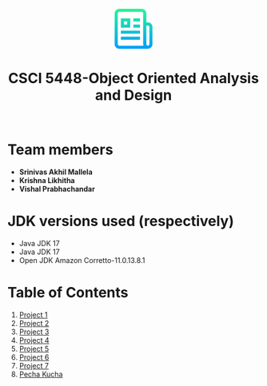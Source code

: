 <div align="center">
  <p>
    <img src="Resources/logo.png" alt="Logo" width="80" height="80">
  </p>

  <h1 align="center">CSCI 5448-Object Oriented Analysis and Design</h1>
<br>

</div>


# Team members

- **Srinivas Akhil Mallela**
- **Krishna Likhitha**
- **Vishal Prabhachandar**


# JDK versions used (respectively)

- Java JDK 17
- Java JDK 17
- Open JDK Amazon Corretto-11.0.13.8.1


# Table of Contents

1. [Project 1](https://github.com/vishalprabha/CSCI5448-OOAD/tree/main/Projects/Project1)
2. [Project 2](https://github.com/vishalprabha/CSCI5448-OOAD/tree/main/Projects/Project2)
3. [Project 3](https://github.com/vishalprabha/CSCI5448-OOAD/tree/main/Projects/Project3)
4. [Project 4](https://github.com/vishalprabha/CSCI5448-OOAD/tree/main/Projects/Project4)
5. [Project 5](https://github.com/vishalprabha/CSCI5448-OOAD/tree/main/Projects/Project5)
6. [Project 6](https://github.com/vishalprabha/CSCI5448-OOAD/tree/main/Projects/Project6)
7. [Project 7](https://github.com/vishalprabha/CSCI5448-OOAD/tree/main/Projects/Project7)
8. [Pecha Kucha](https://github.com/vishalprabha/CSCI5448-OOAD/tree/main/Projects/Pecha%20Kucha)
